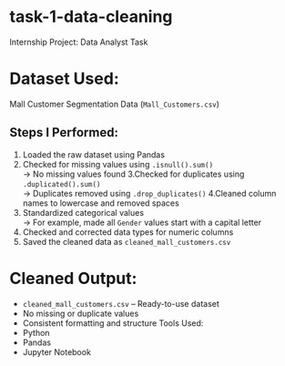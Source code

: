 # task-1-data-cleaning
 Internship Project: Data Analyst Task

# Dataset Used:
Mall Customer Segmentation Data (`Mall_Customers.csv`)
## Steps I Performed:
1. Loaded the raw dataset using Pandas
2. Checked for missing values using `.isnull().sum()`  
   →  No missing values found
3.Checked for duplicates using `.duplicated().sum()`  
   →  Duplicates removed using `.drop_duplicates()`
4.Cleaned column names to lowercase and removed spaces
5. Standardized categorical values  
   → For example, made all `Gender` values start with a capital letter
6. Checked and corrected data types for numeric columns
7. Saved the cleaned data as `cleaned_mall_customers.csv`
#  Cleaned Output:
- `cleaned_mall_customers.csv` – Ready-to-use dataset
- No missing or duplicate values
- Consistent formatting and structure
Tools Used:
- Python
- Pandas
- Jupyter Notebook
